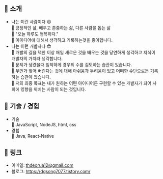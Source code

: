 :mag_right: 소개
---
* 나는 이런 사람이다 :smile:  
  :small_blue_diamond: 긍정적인 삶, 배우고 존중하는 삶, 다른 사람을 돕는 삶  
  :small_blue_diamond: "오늘 하루도 행복하자."  
  :small_blue_diamond: 아이디어에 대해서 생각하고 기록하는것을 좋아합니다.
* 나는 이런 개발자다 :sunglasses:  
  :small_blue_diamond: 개발의 길을 택한 이상 매일 새로운 것을 배우는 것을 당연하게 생각하고 지식이 개발자의 가치라 생각합니다.  
  :small_blue_diamond: 문제가 생겼을때 침착하게 경우의 수를 검토하는 습관이 있습니다.  
  :small_blue_diamond: 무언가 잊어 버린다는 것에 대해 아쉬움과 두려움이 있고 어떠한 수단으로든 기록하는 습관이 있습니다.  
  :small_blue_diamond: 저의 최종 목표는 내가 원하는 어떤 아이디어든 구현할 수 있는 개발자가 되어 사회에 영향을 끼치는 사람이 되는 것입니다.

:mag_right: 기술 / 경험
---
* 기술  
  :wrench: JavaScript, NodeJS, html, css
* 경험  
  :wrench: Java, React-Native
  
<!--
:mag_right: 프로젝트
---
* 주요 프로젝트  
  :heavy_check_mark: 골든다이스 프로젝트 : HTML, CSS, JavaScript + NodeJS  
  :heavy_check_mark: 마이웹 프로젝트 : HTML, CSS, JavaScript  
* 경험성 프로젝트  
  :heavy_check_mark: Raid Shadow Legends 게임 정보 검색 앱 : React Native  
  :heavy_check_mark: 나홀로 메모장 : HTML, CSS, JavaScript + Python, AWS 연동 경험  
-->

:mag_right: 링크
---
* 이메일: <thdeorua12@gmail.com>
* 블로그: <https://dgsong7077.tistory.com/>
